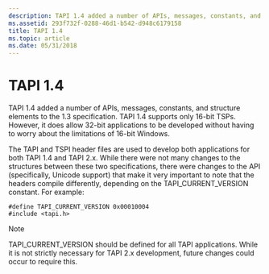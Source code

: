 ```yaml
---
description: TAPI 1.4 added a number of APIs, messages, constants, and structure elements to the 1.3 specification.
ms.assetid: 293f732f-0288-46d1-b542-d948c6179158
title: TAPI 1.4
ms.topic: article
ms.date: 05/31/2018
---
```


# TAPI 1.4

TAPI 1.4 added a number of APIs, messages, constants, and structure elements to the 1.3 specification. TAPI 1.4 supports only 16-bit TSPs. However, it does allow 32-bit applications to be developed without having to worry about the limitations of 16-bit Windows.

The TAPI and TSPI header files are used to develop both applications for both TAPI 1.4 and TAPI 2.x. While there were not many changes to the structures between these two specifications, there were changes to the API (specifically, Unicode support) that make it very important to note that the headers compile differently, depending on the TAPI\_CURRENT\_VERSION constant. For example:

``` syntax
#define TAPI_CURRENT_VERSION 0x00010004
#include <tapi.h>
```

> [!Note]  
> TAPI\_CURRENT\_VERSION should be defined for all TAPI applications. While it is not strictly necessary for TAPI 2.x development, future changes could occur to require this.

 

 

 



